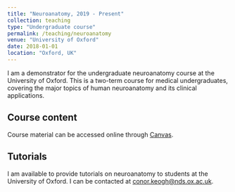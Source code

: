 ```yaml
---
title: "Neuroanatomy, 2019 - Present"
collection: teaching
type: "Undergraduate course"
permalink: /teaching/neuroanatomy
venue: "University of Oxford"
date: 2018-01-01
location: "Oxford, UK"
---
```


I am a demonstrator for the undergraduate neuroanatomy course at the University of Oxford. This is a two-term course for medical undergraduates, covering the major topics of human neuroanatomy and its clinical applications.

Course content
------

Course material can be accessed online through [Canvas](https://canvas.ox.ac.uk/courses/32186).

Tutorials
-------

I am available to provide tutorials on neuroanatomy to students at the University of Oxford. I can be contacted at <conor.keogh@nds.ox.ac.uk>.
